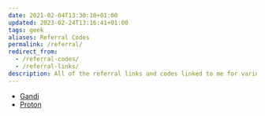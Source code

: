 ```yaml
---
date: 2021-02-04T13:30:10+01:00
updated: 2023-02-24T13:16:41+01:00
tags: geek
aliases: Referral Codes
permalink: /referral/
redirect_from:
  - /referral-codes/
  - /referral-links/
description: All of the referral links and codes linked to me for various services
---
```

- [Gandi](https://gandi.link/f/14c4e7ea 'Gandi referral link')
- [Proton](https://pr.tn/ref/R56T9VBRMT90 'Tommi’s Proton referral link')